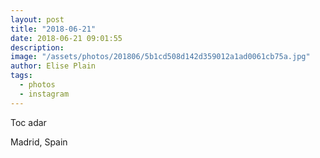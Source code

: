 ```yaml
---
layout: post
title: "2018-06-21"
date: 2018-06-21 09:01:55
description: 
image: "/assets/photos/201806/5b1cd508d142d359012a1ad0061cb75a.jpg"
author: Elise Plain
tags: 
  - photos
  - instagram
---
```


Toc adar
<p></p>
Madrid, Spain